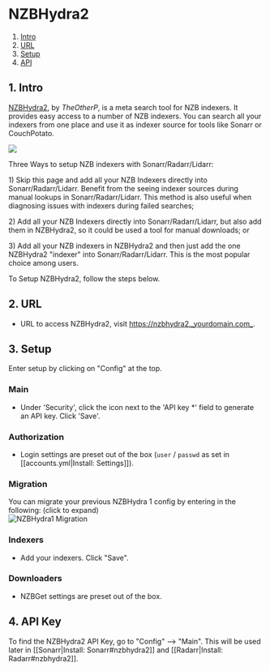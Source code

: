 # NZBHydra2

1. [Intro](install-nzbhydra2.md#1-intro)
2. [URL](install-nzbhydra2.md#2-url)
3. [Setup](install-nzbhydra2.md#3-setup)
4. [API](install-nzbhydra2.md#4-api-key)

## 1. Intro

[NZBHydra2](https://github.com/theotherp/nzbhydra2), by _TheOtherP_, is a meta search tool for NZB indexers. It provides easy access to a number of NZB indexers. You can search all your indexers from one place and use it as indexer source for tools like Sonarr or CouchPotato.

![](https://i.imgur.com/gjciEYd.png)

Three Ways to setup NZB indexers with Sonarr/Radarr/Lidarr:

1\) Skip this page and add all your NZB Indexers directly into Sonarr/Radarr/Lidarr. Benefit from the seeing indexer sources during manual lookups in Sonarr/Radarr/Lidarr. This method is also useful when diagnosing issues with indexers during failed searches;

2\) Add all your NZB Indexers directly into Sonarr/Radarr/Lidarr, but also add them in NZBHydra2, so it could be used a tool for manual downloads; or

3\) Add all your NZB indexers in NZBHydra2 and then just add the one NZBHydra2 "indexer" into Sonarr/Radarr/Lidarr. This is the most popular choice among users.

To Setup NZBHydra2, follow the steps below.

## 2. URL

* URL to access NZBHydra2, visit [https://nzbhydra2.\_yourdomain.com\_](https://nzbhydra2._yourdomain.com_).

## 3. Setup

Enter setup by clicking on "Config" at the top.

### Main

* Under 'Security', click the icon next to the 'API key \*' field to generate an API key. Click 'Save'.

### Authorization

* Login settings are preset out of the box \(`user` / `passwd` as set in \[\[accounts.yml\|Install: Settings\]\]\).

### Migration

 You can migrate your previous NZBHydra 1 config by entering in the following: \(click to expand\)  
 ![NZBHydra1 Migration](https://i.imgur.com/CneRSWw.png)

### Indexers

* Add your indexers. Click "Save".

### Downloaders

* NZBGet settings are preset out of the box. 

## 4. API Key

To find the NZBHydra2 API Key, go to "Config" --&gt; "Main". This will be used later in \[\[Sonarr\|Install: Sonarr\#nzbhydra2\]\] and \[\[Radarr\|Install: Radarr\#nzbhydra2\]\].

